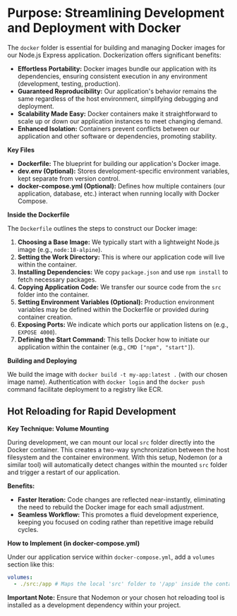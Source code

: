 # **Purpose: Streamlining Development and Deployment with Docker**

The `docker` folder is essential for building and managing Docker images for our Node.js Express application. Dockerization offers significant benefits:

- **Effortless Portability:** Docker images bundle our application with its dependencies, ensuring consistent execution in any environment (development, testing, production).
- **Guaranteed Reproducibility:** Our application's behavior remains the same regardless of the host environment, simplifying debugging and deployment.
- **Scalability Made Easy:** Docker containers make it straightforward to scale up or down our application instances to meet changing demand.
- **Enhanced Isolation:** Containers prevent conflicts between our application and other software or dependencies, promoting stability.

**Key Files**

- **Dockerfile:** The blueprint for building our application's Docker image.
- **dev.env (Optional):** Stores development-specific environment variables, kept separate from version control.
- **docker-compose.yml (Optional):** Defines how multiple containers (our application, database, etc.) interact when running locally with Docker Compose.

**Inside the Dockerfile**

The `Dockerfile` outlines the steps to construct our Docker image:

1. **Choosing a Base Image:** We typically start with a lightweight Node.js image (e.g., `node:18-alpine`).
2. **Setting the Work Directory:** This is where our application code will live within the container.
3. **Installing Dependencies:** We copy `package.json` and use `npm install` to fetch necessary packages.
4. **Copying Application Code:** We transfer our source code from the `src` folder into the container.
5. **Setting Environment Variables (Optional):** Production environment variables may be defined within the Dockerfile or provided during container creation.
6. **Exposing Ports:** We indicate which ports our application listens on (e.g., `EXPOSE 4000`).
7. **Defining the Start Command:** This tells Docker how to initiate our application within the container (e.g., `CMD ["npm", "start"]`).

**Building and Deploying**

We build the image with `docker build -t my-app:latest .` (with our chosen image name). Authentication with `docker login` and the `docker push` command facilitate deployment to a registry like ECR.

## **Hot Reloading for Rapid Development**

**Key Technique: Volume Mounting**

During development, we can mount our local `src` folder directly into the Docker container. This creates a two-way synchronization between the host filesystem and the container environment. With this setup, Nodemon (or a similar tool) will automatically detect changes within the mounted `src` folder and trigger a restart of our application.

**Benefits:**

- **Faster Iteration:** Code changes are reflected near-instantly, eliminating the need to rebuild the Docker image for each small adjustment.
- **Seamless Workflow:** This promotes a fluid development experience, keeping you focused on coding rather than repetitive image rebuild cycles.

**How to Implement (in docker-compose.yml)**

Under our application service within `docker-compose.yml`, add a `volumes` section like this:

```yaml
volumes:
  - ./src:/app # Maps the local 'src' folder to '/app' inside the container
```

**Important Note:** Ensure that Nodemon or your chosen hot reloading tool is installed as a development dependency within your project.
